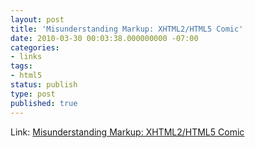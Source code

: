 ```yaml
---
layout: post
title: 'Misunderstanding Markup: XHTML2/HTML5 Comic'
date: 2010-03-30 00:03:38.000000000 -07:00
categories:
- links
tags:
- html5
status: publish
type: post
published: true
---
```

Link: <a href="http://www.smashingmagazine.com/2009/07/29/misunderstanding-markup-xhtml-2-comic-strip/">Misunderstanding Markup: XHTML2/HTML5 Comic</a>
